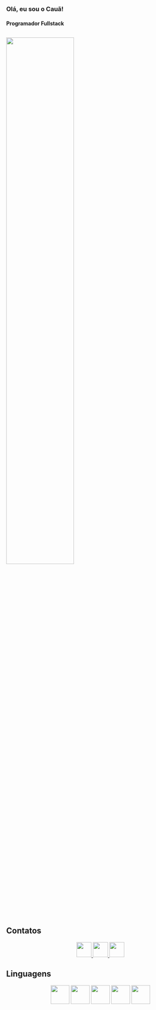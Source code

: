 ### Olá, eu sou o Cauã!
#### Programador Fullstack

##
<div align="start">
<a href="https://github.com/dcauav/">
  <img width="60%" align="center" src="https://github-readme-stats.vercel.app/api?username=dcauav&show_icons=true&theme=dracula&count_private=true" />
</a>
</div>

## Contatos

<div align="center">
  <a href="https://wa.me/5515998624791">
    <img height="40em" src="https://img.shields.io/badge/WhatsApp-25D366?style=for-the-badge&logo=whatsapp&logoColor=white" />
  </a>
  <a href="https://www.linkedin.com/in/dcauav">
    <img height="40em" src="https://img.shields.io/badge/LinkedIn-0077B5?style=for-the-badge&logo=linkedin&logoColor=white"/>
  </a>
  <a href="mailto:cauav_almeida@hotmail.com">
    <img height="40em" src="https://img.shields.io/badge/Gmail-D14836?style=for-the-badge&logo=gmail&logoColor=white">
  </a>
</div>

## Linguagens

<div align="center">
  <img height="50em" src="https://cdn.jsdelivr.net/gh/devicons/devicon/icons/php/php-plain.svg" />
  <img height="50em" src="https://cdn.jsdelivr.net/gh/devicons/devicon/icons/nodejs/nodejs-original.svg" />
  <img height="50em" src="https://cdn.jsdelivr.net/gh/devicons/devicon/icons/javascript/javascript-plain.svg" />                                               
  <img height="50em" src="https://cdn.jsdelivr.net/gh/devicons/devicon/icons/html5/html5-plain.svg" />
  <img height="50em" src="https://cdn.jsdelivr.net/gh/devicons/devicon/icons/css3/css3-plain.svg" />
</div>


